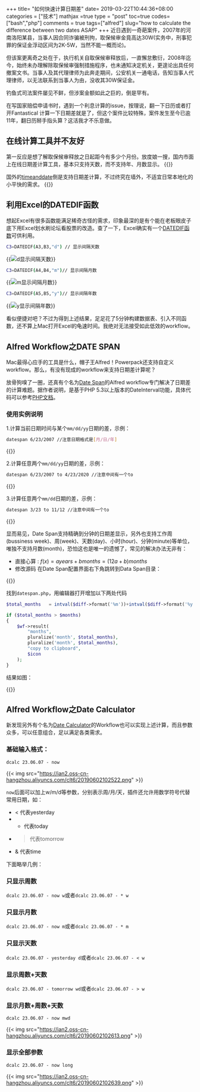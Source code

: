 +++
title= "如何快速计算日期差"
date= 2019-03-22T10:44:36+08:00
categories = ["技术"]
mathjax =true
type = "post"
toc=true
codes=["bash","php"]
comments = true
tags=["alfred"]
slug="how to calculate the difference between two dates ASAP"
+++
近日遇到一奇葩案件，2007年的河南洛阳某县，当事人因合同诈骗被刑拘，取保候审金竟高达30W(实务中，刑事犯罪的保证金浮动区间为2K-5W，当然不能一概而论)。

但该案更离奇之处在于，执行机关自取保候审释放后，一直懈怠敷衍，2008年迄今，始终未办理解除取保候审强制措施程序，也未通知决定机关，更遑论出具任何撤案文书。当事人及其代理律师为此奔走期间，公安机关一通电话，告知当事人代理律师，以无法联系到当事人为由，没收其30W保证金。

钓鱼式司法案件屡见不鲜，但涉案金额如此之巨的，倒是罕有。
<!--more-->
在写国家赔偿申请书时，遇到一个利息计算的issue，按理说，翻一下日历或者打开Fantastical 计算一下日期差就是了，但这个案件比较特殊，案件发生至今已逾11年，翻日历掰手指头算？这活我才不乐意做。

## 在线计算工具并不友好
第一反应是想了解取保候审释放之日起距今有多少个月份。放度娘一搜，国内市面上在线日期差计算工具，基本只支持天数，而不支持年、月数显示。
{{<img src="https://ian2.oss-cn-hangzhou.aliyuncs.com/clt6/2019-03-22%20at%2011.33.jpg" alt="">}}

国外的[timeanddate](https://www.timeanddate.com/date/duration.html)倒是支持日期差计算，不过终究在墙外，不适宜日常本地化的小平快的需求。
{{<img src="https://ian2.oss-cn-hangzhou.aliyuncs.com/clt6/2019-03-22%20at%2011.59.jpg" alt="">}}

## 利用Excel的DATEDIF函数
想起Excel有很多函数能满足稀奇古怪的需求，印象最深的是有个能在老板眼皮子底下用Excel划水刷论坛看股票的改造。查了一下，Excel确实有一个[DATEDIF函数](https://baike.baidu.com/item/DATEDIF%E5%87%BD%E6%95%B0/5110780?fr=aladdin)可供利用。

```bash
C3=DATEDIF(A3,B3,"d") // 显示间隔天数
```
{{<img src="https://ian2.oss-cn-hangzhou.aliyuncs.com/clt6/2019-03-22%20at%2011.31.jpg" alt="d显示间隔天数">}}

```bash
C3=DATEDIF(A4,B4,"m")// 显示间隔月数
```
{{<img src="https://ian2.oss-cn-hangzhou.aliyuncs.com/clt6/2019-03-22%20at%2011.29.jpg" alt="m显示间隔月数">}}

```bash
C3=DATEDIF(A5,B5,"y")// 显示间隔年数
```
{{<img src="https://ian2.oss-cn-hangzhou.aliyuncs.com/clt6/2019-03-22%20at%2011.30.jpg" alt="y显示间隔年数">}}

看似便捷对吧？不过为得到上述结果，足足花了5分钟构建数据表、引入不同函数，还不算上Mac打开Excel的龟速时间。我绝对无法接受如此低效的workflow。

## Alfred Workflow之DATE SPAN
Mac最得心应手的工具是什么，帽子王Alfred！Powerpack还支持自定义workflow。那么，有没有现成的workflow来支持日期差计算呢？

放骨狗嗅了一圈，还真有个名为[Date Span](https://github.com/mattstein/alfred-datespan)的Alfred workflow专门解决了日期差的计算难题。据作者说明，是基于PHP 5.3以上版本的DateInterval功能，具体代码可以参考[PHP文档](http://www.php.net/manual/en/class.dateinterval.php)。

### 使用实例说明
1.计算当前日期时间与某个`mm/dd/yy`日期的差，示例：
```bash
datespan 6/23/2007 //注意日期格式是[月/日/年]
```
{{<img src="https://ian2.oss-cn-hangzhou.aliyuncs.com/clt6/2019-03-22%20at%2011.43.jpg" alt="">}}

2.计算任意两个`mm/dd/yy`日期的差，示例：
```bash
datespan 6/23/2007 to 4/23/2020 //注意中间有一个to
```
{{<img src="https://ian2.oss-cn-hangzhou.aliyuncs.com/clt6/2019-03-22%20at%2011.48.jpg" alt="">}}

3.计算任意两个`mm/dd`日期的差，示例：
```bash
datespan 3/23 to 11/12 //注意中间有一个to
```
{{<img src="https://ian2.oss-cn-hangzhou.aliyuncs.com/clt6/2019-03-22%20at%2011.54.jpg" alt="">}}

显而易见，Date Span支持精确到分钟的日期差显示，另外也支持工作周(bussiness week)、周(week)、天数(day)、小时(hour)、分钟(minute)等单位，唯独不支持月数(month)，恐怕这也是唯一的遗憾了，常见的解决办法无非有：

* 直接心算 : $f(x)=a years + b months =(12a + b)months$
* 修改源码
  在Date Span配置界面右下角跳转到Data Span目录：

{{<img src="https://ian2.oss-cn-hangzhou.aliyuncs.com/clt6/2019-03-23%20at%2009.06.jpg" alt="">}}

找到`datespan.php`，用编辑器打开增加以下两处代码

```php
$total_months   = intval($diff->format('%m'))+intval($diff->format('%y'))*12;
```

```php
if ($total_months > $months)
{
    $wf->result(
        "months",
        pluralize('month', $total_months),
        pluralize('month', $total_months),
        "copy to clipboard",
        $icon
    );
}
```

结果如图：

{{<img src="https://ian2.oss-cn-hangzhou.aliyuncs.com/clt6/2019-03-22%20at%2013.54.jpg" alt="">}}

##  Alfred Workflow之Date Calculator

新发现另外有个名为[Date Calculator](https://github.com/MuppetGate/Alfred-Workflows-DateCalculator)的Workflow也可以实现上述计算，而且参数众多，可以任意组合，足以满足各类需求。

### 基础输入格式：

```dcalc 23.06.07 - now```

{{< img src="https://ian2.oss-cn-hangzhou.aliyuncs.com/clt6/20190602102522.png" >}}

`now`后面可以加上w/m/d等参数，分别表示周/月/天，插件还允许用数学符号代替常用日期，如：

- < 代表yesterday
- * 代表today
- > 代表tomorrow
- & 代表time

下面略举几例：

### 只显示周数
```dcalc 23.06.07 - now w```或者```dcalc 23.06.07 - * w```

### 只显示月数
```dcalc 23.06.07 - now m```或者```dcalc 23.06.07 - * m```

### 只显示天数
```dcalc 23.06.07 - yesterday d```或者```dcalc 23.06.07 - < w```

### 显示周数+天数
```dcalc 23.06.07 - tomorrow wd```或者```dcalc 23.06.07 - > w```

### 显示月数+周数+天数
```dcalc 23.06.07 - now mwd```

{{< img src="https://ian2.oss-cn-hangzhou.aliyuncs.com/clt6/20190602102613.png" >}}

### 显示全部参数
```dcalc 23.06.07 - now long```

{{< img src="https://ian2.oss-cn-hangzhou.aliyuncs.com/clt6/20190602102639.png" >}}




